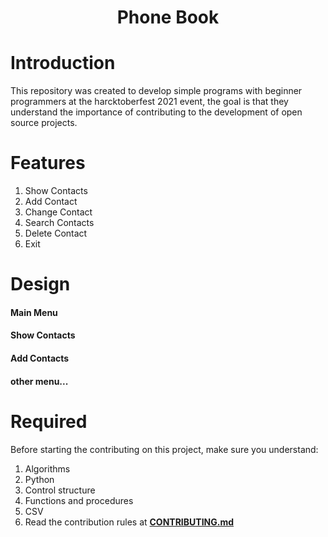 <h1 align='center'>
    Phone Book
</h1>

# Introduction
This repository was created to develop simple programs with beginner programmers at the harcktoberfest 2021 event, the goal is that they understand the importance of contributing to the development of open source projects.

# Features
1. Show Contacts
2. Add Contact
3. Change Contact
4. Search Contacts
5. Delete Contact
6. Exit

# Design
#### Main Menu

#### Show Contacts

#### Add Contacts

#### other menu...

# Required
Before starting the contributing on this project, make sure you understand:
1. Algorithms
2. Python
3. Control structure
4. Functions and procedures
5. CSV
8. Read the contribution rules at **[CONTRIBUTING.md](https://github.com/CycloneDevID/Phone-Book/blob/main/CONTRIBUTING.md)**

